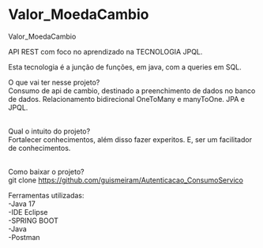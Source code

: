 # Valor_MoedaCambio
Valor_MoedaCambio

API REST com foco no aprendizado na TECNOLOGIA JPQL.<br>

Esta tecnologia é a junção de funções, em java, com a queries em SQL.<br>

O que vai ter nesse projeto?<br>
Consumo de api de cambio, destinado a preenchimento de dados no banco de dados. Relacionamento bidirecional OneToMany e manyToOne. JPA e JPQL.<br><br>

Qual o intuito do projeto?<br>
Fortalecer conhecimentos, além disso fazer experitos. E, ser um facilitador de conhecimentos.<br><br>

Como baixar o projeto?<br>
git clone https://github.com/guismeiram/Autenticacao_ConsumoServico

Ferramentas utilizadas:<br>
-Java 17<br>
-IDE Eclipse<br>
-SPRING BOOT<br>
-Java<br>
-Postman
